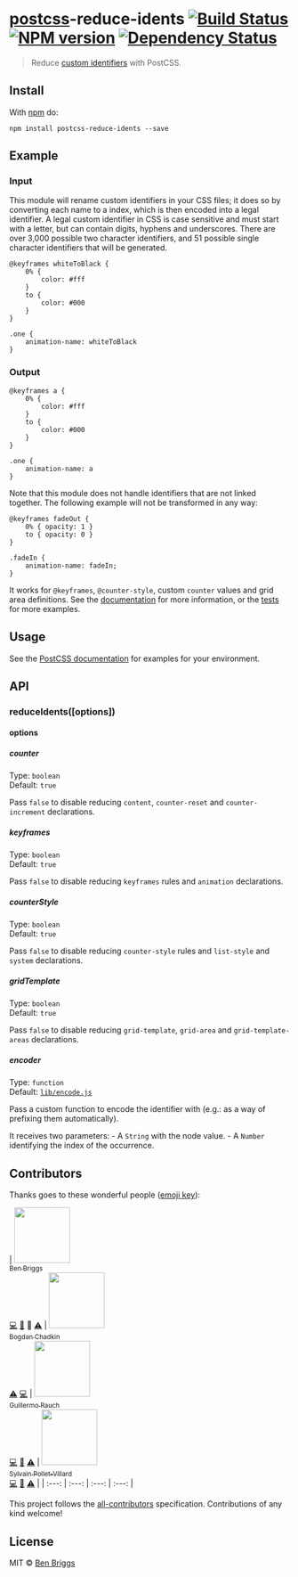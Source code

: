 <h1 id="postcsspostcss-reduce-idents-%21build-statusci-%21npm-versionnpm-%21dependency-statusdeps"><a href="https://github.com/postcss/postcss">postcss</a>-reduce-idents <a href="https://travis-ci.org/ben-eb/postcss-reduce-idents"><img src="https://travis-ci.org/ben-eb/postcss-reduce-idents.svg?branch=master" alt="Build Status" /></a> <a href="http://badge.fury.io/js/postcss-reduce-idents"><img src="https://badge.fury.io/js/postcss-reduce-idents.svg" alt="NPM version" /></a> <a href="https://gemnasium.com/ben-eb/postcss-reduce-idents"><img src="https://gemnasium.com/ben-eb/postcss-reduce-idents.svg" alt="Dependency Status" /></a></h1>

<blockquote>
  <p>Reduce <a href="https://developer.mozilla.org/en-US/docs/Web/CSS/custom-ident">custom identifiers</a> with PostCSS.</p>
</blockquote>

<h2 id="install">Install</h2>

<p>With <a href="https://npmjs.org/package/postcss-reduce-idents">npm</a> do:</p>

<pre><code>npm install postcss-reduce-idents --save
</code></pre>

<h2 id="example">Example</h2>

<h3 id="input">Input</h3>

<p>This module will rename custom identifiers in your CSS files; it does so by
converting each name to a index, which is then encoded into a legal identifier.
A legal custom identifier in CSS is case sensitive and must start with a
letter, but can contain digits, hyphens and underscores. There are over 3,000
possible two character identifiers, and 51 possible single character identifiers
that will be generated.</p>

<pre><code class="css">@keyframes whiteToBlack {
    0% {
        color: #fff
    }
    to {
        color: #000
    }
}

.one {
    animation-name: whiteToBlack
}
</code></pre>

<h3 id="output">Output</h3>

<pre><code class="css">@keyframes a {
    0% {
        color: #fff
    }
    to {
        color: #000
    }
}

.one {
    animation-name: a
}
</code></pre>

<p>Note that this module does not handle identifiers that are not linked together.
The following example will not be transformed in any way:</p>

<pre><code class="css">@keyframes fadeOut {
    0% { opacity: 1 }
    to { opacity: 0 }
}

.fadeIn {
    animation-name: fadeIn;
}
</code></pre>

<p>It works for <code>@keyframes</code>, <code>@counter-style</code>, custom <code>counter</code> values and grid area definitions. See the
<a href="https://developer.mozilla.org/en-US/docs/Web/CSS/custom-ident">documentation</a> for more information, or the <a href="test.js">tests</a> for more
examples.</p>

<h2 id="usage">Usage</h2>

<p>See the <a href="https://github.com/postcss/postcss#usage">PostCSS documentation</a> for
examples for your environment.</p>

<h2 id="api">API</h2>

<h3 id="reduceidentsoptions">reduceIdents([options])</h3>

<h4 id="options">options</h4>

<h5 id="counter">counter</h5>

<p>Type: <code>boolean</code><br />
Default: <code>true</code></p>

<p>Pass <code>false</code> to disable reducing <code>content</code>, <code>counter-reset</code> and <code>counter-increment</code> declarations.</p>

<h5 id="keyframes">keyframes</h5>

<p>Type: <code>boolean</code><br />
Default: <code>true</code></p>

<p>Pass <code>false</code> to disable reducing <code>keyframes</code> rules and <code>animation</code> declarations.</p>

<h5 id="counterstyle">counterStyle</h5>

<p>Type: <code>boolean</code><br />
Default: <code>true</code></p>

<p>Pass <code>false</code> to disable reducing <code>counter-style</code> rules and <code>list-style</code> and <code>system</code> declarations.</p>

<h5 id="gridtemplate">gridTemplate</h5>

<p>Type: <code>boolean</code><br />
Default: <code>true</code></p>

<p>Pass <code>false</code> to disable reducing <code>grid-template</code>, <code>grid-area</code> and <code>grid-template-areas</code> declarations.</p>

<h5 id="encoder">encoder</h5>

<p>Type: <code>function</code><br />
Default: <a href="https://github.com/ben-eb/postcss-reduce-idents/blob/master/src/lib/encode.js"><code>lib/encode.js</code></a></p>

<p>Pass a custom function to encode the identifier with (e.g.: as a way of prefixing them automatically).</p>

<p>It receives two parameters:
  - A <code>String</code> with the node value.
  - A <code>Number</code> identifying the index of the occurrence.</p>

<h2 id="contributors">Contributors</h2>

<p>Thanks goes to these wonderful people (<a href="https://github.com/kentcdodds/all-contributors#emoji-key">emoji key</a>):</p>

<p><!-- ALL-CONTRIBUTORS-LIST:START - Do not remove or modify this section -->
| <a href="http://beneb.info"><img src="https://avatars.githubusercontent.com/u/1282980?v=3" width="100px;"/><br /><sub>Ben Briggs</sub></a><br /><a href="https://github.com/ben-eb/postcss-reduce-idents/commits?author=ben-eb">💻</a> <a href="https://github.com/ben-eb/postcss-reduce-idents/commits?author=ben-eb">📖</a> 👀 <a href="https://github.com/ben-eb/postcss-reduce-idents/commits?author=ben-eb">⚠️</a> | <a href="https://github.com/TrySound"><img src="https://avatars.githubusercontent.com/u/5635476?v=3" width="100px;"/><br /><sub>Bogdan Chadkin</sub></a><br /><a href="https://github.com/ben-eb/postcss-reduce-idents/commits?author=TrySound">⚠️</a> <a href="https://github.com/ben-eb/postcss-reduce-idents/commits?author=TrySound">💻</a> | <a href="http://twitter.com/rauchg"><img src="https://avatars.githubusercontent.com/u/13041?v=3" width="100px;"/><br /><sub>Guillermo Rauch</sub></a><br /><a href="https://github.com/ben-eb/postcss-reduce-idents/commits?author=rauchg">💻</a> <a href="https://github.com/ben-eb/postcss-reduce-idents/commits?author=rauchg">📖</a> <a href="https://github.com/ben-eb/postcss-reduce-idents/commits?author=rauchg">⚠️</a> | <a href="https://github.com/sylvainpolletvillard"><img src="https://avatars.githubusercontent.com/u/566536?v=3" width="100px;"/><br /><sub>Sylvain Pollet-Villard</sub></a><br /><a href="https://github.com/ben-eb/postcss-reduce-idents/commits?author=sylvainpolletvillard">💻</a> <a href="https://github.com/ben-eb/postcss-reduce-idents/commits?author=sylvainpolletvillard">📖</a> <a href="https://github.com/ben-eb/postcss-reduce-idents/commits?author=sylvainpolletvillard">⚠️</a> |
| :---: | :---: | :---: | :---: |
<!-- ALL-CONTRIBUTORS-LIST:END --></p>

<p>This project follows the <a href="https://github.com/kentcdodds/all-contributors">all-contributors</a> specification. Contributions of any kind welcome!</p>

<h2 id="license">License</h2>

<p>MIT © <a href="http://beneb.info">Ben Briggs</a></p>
